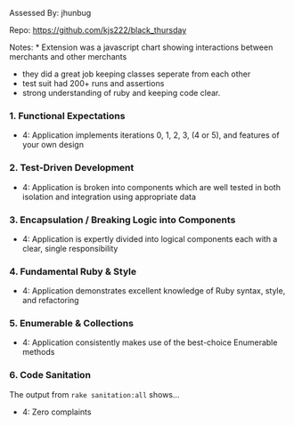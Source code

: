 Assessed By: jhunbug 

Repo: https://github.com/kjs222/black_thursday 

Notes: * Extension was a javascript chart showing interactions between merchants and other merchants 
* they did a great job keeping classes seperate from each other 
* test suit had 200+ runs and assertions 
* strong understanding of ruby and keeping code clear.


### 1. Functional Expectations

* 4: Application implements iterations 0, 1, 2, 3, (4 or 5), and features of your own design


### 2. Test-Driven Development

* 4: Application is broken into components which are well tested in both isolation and integration using appropriate data


### 3. Encapsulation / Breaking Logic into Components

* 4: Application is expertly divided into logical components each with a clear, single responsibility


### 4. Fundamental Ruby & Style

* 4:  Application demonstrates excellent knowledge of Ruby syntax, style, and refactoring

### 5. Enumerable & Collections

* 4: Application consistently makes use of the best-choice Enumerable methods

### 6. Code Sanitation

The output from `rake sanitation:all` shows...

* 4: Zero complaints

